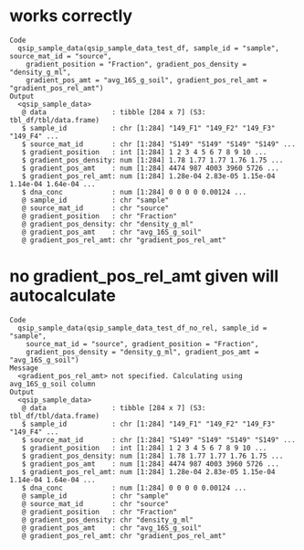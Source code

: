 # works correctly

    Code
      qsip_sample_data(qsip_sample_data_test_df, sample_id = "sample", source_mat_id = "source",
        gradient_position = "Fraction", gradient_pos_density = "density_g_ml",
        gradient_pos_amt = "avg_16S_g_soil", gradient_pos_rel_amt = "gradient_pos_rel_amt")
    Output
      <qsip_sample_data>
       @ data                : tibble [284 x 7] (S3: tbl_df/tbl/data.frame)
       $ sample_id           : chr [1:284] "149_F1" "149_F2" "149_F3" "149_F4" ...
       $ source_mat_id       : chr [1:284] "S149" "S149" "S149" "S149" ...
       $ gradient_position   : int [1:284] 1 2 3 4 5 6 7 8 9 10 ...
       $ gradient_pos_density: num [1:284] 1.78 1.77 1.77 1.76 1.75 ...
       $ gradient_pos_amt    : num [1:284] 4474 987 4003 3960 5726 ...
       $ gradient_pos_rel_amt: num [1:284] 1.28e-04 2.83e-05 1.15e-04 1.14e-04 1.64e-04 ...
       $ dna_conc            : num [1:284] 0 0 0 0 0.00124 ...
       @ sample_id           : chr "sample"
       @ source_mat_id       : chr "source"
       @ gradient_position   : chr "Fraction"
       @ gradient_pos_density: chr "density_g_ml"
       @ gradient_pos_amt    : chr "avg_16S_g_soil"
       @ gradient_pos_rel_amt: chr "gradient_pos_rel_amt"

# no gradient_pos_rel_amt given will autocalculate

    Code
      qsip_sample_data(qsip_sample_data_test_df_no_rel, sample_id = "sample",
        source_mat_id = "source", gradient_position = "Fraction",
        gradient_pos_density = "density_g_ml", gradient_pos_amt = "avg_16S_g_soil")
    Message
      <gradient_pos_rel_amt> not specified. Calculating using avg_16S_g_soil column
    Output
      <qsip_sample_data>
       @ data                : tibble [284 x 7] (S3: tbl_df/tbl/data.frame)
       $ sample_id           : chr [1:284] "149_F1" "149_F2" "149_F3" "149_F4" ...
       $ source_mat_id       : chr [1:284] "S149" "S149" "S149" "S149" ...
       $ gradient_position   : int [1:284] 1 2 3 4 5 6 7 8 9 10 ...
       $ gradient_pos_density: num [1:284] 1.78 1.77 1.77 1.76 1.75 ...
       $ gradient_pos_amt    : num [1:284] 4474 987 4003 3960 5726 ...
       $ gradient_pos_rel_amt: num [1:284] 1.28e-04 2.83e-05 1.15e-04 1.14e-04 1.64e-04 ...
       $ dna_conc            : num [1:284] 0 0 0 0 0.00124 ...
       @ sample_id           : chr "sample"
       @ source_mat_id       : chr "source"
       @ gradient_position   : chr "Fraction"
       @ gradient_pos_density: chr "density_g_ml"
       @ gradient_pos_amt    : chr "avg_16S_g_soil"
       @ gradient_pos_rel_amt: chr "gradient_pos_rel_amt"

